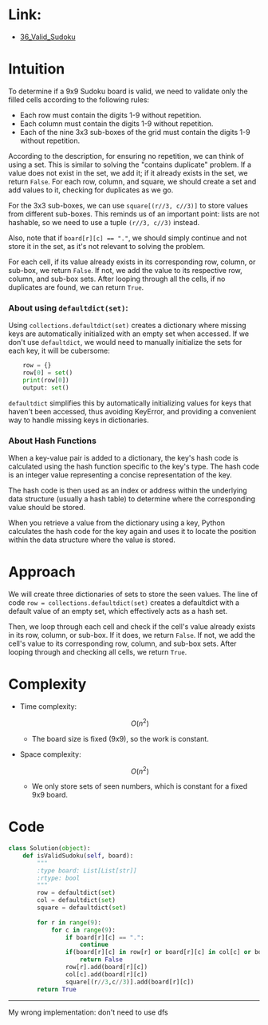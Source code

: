 # Link:
- [36_Valid_Sudoku](https://leetcode.com/problems/valid-sudoku/description/)

# Intuition

To determine if a 9x9 Sudoku board is valid, we need to validate only the filled cells according to the following rules:
- Each row must contain the digits 1-9 without repetition.
- Each column must contain the digits 1-9 without repetition.
- Each of the nine 3x3 sub-boxes of the grid must contain the digits 1-9 without repetition.


According to the description, for ensuring no repetition, we can think of using a set. This is similar to solving the "contains duplicate" problem. If a value does not exist in the set, we add it; if it already exists in the set, we return `False`. For each row, column, and square, we should create a set and add values to it, checking for duplicates as we go.

For the 3x3 sub-boxes, we can use `square[(r//3, c//3)]` to store values from different sub-boxes. This reminds us of an important point: lists are not hashable, so we need to use a tuple `(r//3, c//3)` instead.

Also, note that if `board[r][c] == "."`, we should simply continue and not store it in the set, as it's not relevant to solving the problem.

For each cell, if its value already exists in its corresponding row, column, or sub-box, we return `False`. If not, we add the value to its respective row, column, and sub-box sets. After looping through all the cells, if no duplicates are found, we can return `True`.


### About using `defaultdict(set)`:

Using `collections.defaultdict(set)` creates a dictionary where missing keys are automatically initialized with an empty set when accessed. If we don't use `defaultdict`, we would need to manually initialize the sets for each key, it will be cubersome:

```python
    row = {}
    row[0] = set()
    print(row[0])
    output: set()
```

`defaultdict` simplifies this by automatically initializing values for keys that haven't been accessed, thus avoiding KeyError, and providing a convenient way to handle missing keys in dictionaries.


### About Hash Functions

When a key-value pair is added to a dictionary, the key's hash code is calculated using the hash function specific to the key's type. The hash code is an integer value representing a concise representation of the key.

The hash code is then used as an index or address within the underlying data structure (usually a hash table) to determine where the corresponding value should be stored.

When you retrieve a value from the dictionary using a key, Python calculates the hash code for the key again and uses it to locate the position within the data structure where the value is stored.

# Approach

We will create three dictionaries of sets to store the seen values. The line of code `row = collections.defaultdict(set)` creates a defaultdict with a default value of an empty set, which effectively acts as a hash set.

Then, we loop through each cell and check if the cell's value already exists in its row, column, or sub-box. If it does, we return `False`. If not, we add the cell's value to its corresponding row, column, and sub-box sets. After looping through and checking all cells, we return `True`.
# Complexity
- Time complexity:

  $$O(n^2)$$

  - The board size is fixed (9x9), so the work is constant.

- Space complexity:

  $$O(n^2)$$

  - We only store sets of seen numbers, which is constant for a fixed 9x9 board.

# Code
```python
class Solution(object):
    def isValidSudoku(self, board):
        """
        :type board: List[List[str]]
        :rtype: bool
        """
        row = defaultdict(set)
        col = defaultdict(set)
        square = defaultdict(set)
        
        for r in range(9):
            for c in range(9):
                if board[r][c] == ".":
                    continue
                if(board[r][c] in row[r] or board[r][c] in col[c] or board[r][c] in square[(r//3,c//3)]):
                    return False
                row[r].add(board[r][c])
                col[c].add(board[r][c])
                square[(r//3,c//3)].add(board[r][c])
        return True
```
___
My wrong implementation: don't need to use dfs
